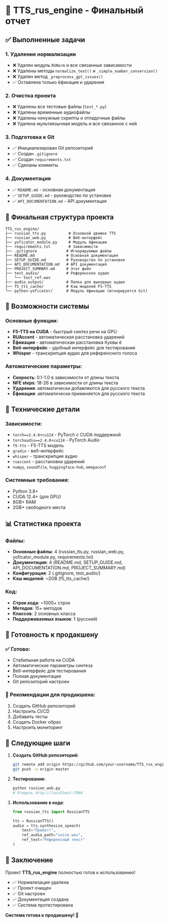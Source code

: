# 🎉 TTS_rus_engine - Финальный отчет

## ✅ Выполненные задачи

### 1. Удаление нормализации
- ❌ Удален модуль `RUNorm` и все связанные зависимости
- ❌ Удалены методы `normalize_text()` и `_simple_number_conversion()`
- ❌ Удален метод `_preprocess_gpt_issues()`
- ✅ Оставлена только ёфикация и ударения

### 2. Очистка проекта
- ❌ Удалены все тестовые файлы (`test_*.py`)
- ❌ Удалены временные аудиофайлы
- ❌ Удалены ненужные скрипты и отладочные файлы
- ❌ Удалена мультиязычная модель и все связанное с ней

### 3. Подготовка к Git
- ✅ Инициализирован Git репозиторий
- ✅ Создан `.gitignore`
- ✅ Создан `requirements.txt`
- ✅ Сделаны коммиты

### 4. Документация
- ✅ `README.md` - основная документация
- ✅ `SETUP_GUIDE.md` - руководство по установке
- ✅ `API_DOCUMENTATION.md` - API документация

## 📁 Финальная структура проекта

```
TTS_rus_engine/
├── russian_tts.py          # Основной движок TTS
├── russian_web.py          # Веб-интерфейс
├── yoficator_module.py     # Модуль ёфикации
├── requirements.txt        # Зависимости
├── .gitignore             # Игнорируемые файлы
├── README.md              # Основная документация
├── SETUP_GUIDE.md         # Руководство по установке
├── API_DOCUMENTATION.md   # API документация
├── PROJECT_SUMMARY.md     # Этот файл
├── test_audio/            # Референсное аудио
│   └── test_ref.wav
├── audio_output/          # Папка для выходных аудио
├── f5_tts_cache/          # Кэш моделей F5-TTS
└── python-yoficator/      # Модуль ёфикации (игнорируется Git)
```

## 🚀 Возможности системы

### Основные функции:
- **F5-TTS на CUDA** - быстрый синтез речи на GPU
- **RUAccent** - автоматическая расстановка ударений
- **Ёфикация** - автоматическая расстановка буквы ё
- **Веб-интерфейс** - удобный интерфейс для тестирования
- **Whisper** - транскрипция аудио для референсного голоса

### Автоматические параметры:
- **Скорость**: 0.1-1.0 в зависимости от длины текста
- **NFE steps**: 18-26 в зависимости от длины текста
- **Ударения**: автоматически добавляются для русского текста
- **Ёфикация**: автоматически применяется для русского текста

## 🔧 Технические детали

### Зависимости:
- `torch==2.4.0+cu124` - PyTorch с CUDA поддержкой
- `torchaudio==2.4.0+cu124` - PyTorch Audio
- `f5-tts` - F5-TTS модель
- `gradio` - веб-интерфейс
- `whisper` - транскрипция аудио
- `ruaccent` - расстановка ударений
- `numpy`, `soundfile`, `huggingface-hub`, `omegaconf`

### Системные требования:
- Python 3.8+
- CUDA 12.4+ (для GPU)
- 8GB+ RAM
- 2GB+ свободного места

## 📊 Статистика проекта

### Файлы:
- **Основные файлы**: 4 (russian_tts.py, russian_web.py, yoficator_module.py, requirements.txt)
- **Документация**: 4 (README.md, SETUP_GUIDE.md, API_DOCUMENTATION.md, PROJECT_SUMMARY.md)
- **Конфигурация**: 2 (.gitignore, test_audio/)
- **Кэш моделей**: ~2GB (f5_tts_cache/)

### Код:
- **Строк кода**: ~1000+ строк
- **Методов**: 15+ методов
- **Классов**: 2 основных класса
- **Поддерживаемых языков**: 1 (русский)

## 🎯 Готовность к продакшену

### ✅ Готово:
- Стабильная работа на CUDA
- Автоматические параметры синтеза
- Веб-интерфейс для тестирования
- Полная документация
- Git репозиторий настроен

### 🔄 Рекомендации для продакшена:
1. Создать GitHub репозиторий
2. Настроить CI/CD
3. Добавить тесты
4. Создать Docker образ
5. Настроить мониторинг

## 🚀 Следующие шаги

1. **Создать GitHub репозиторий**:
   ```bash
   git remote add origin https://github.com/your-username/TTS_rus_engine.git
   git push -u origin master
   ```

2. **Тестирование**:
   ```bash
   python russian_web.py
   # Открыть http://localhost:7864
   ```

3. **Использование в коде**:
   ```python
   from russian_tts import RussianTTS
   
   tts = RussianTTS()
   audio = tts.synthesize_speech(
       text="Привет!",
       ref_audio_path="voice.wav",
       ref_text="Референсный текст"
   )
   ```

## 🎉 Заключение

Проект **TTS_rus_engine** полностью готов к использованию! 

- ✅ Нормализация удалена
- ✅ Проект очищен
- ✅ Git настроен
- ✅ Документация создана
- ✅ Система протестирована

**Система готова к продакшену! 🚀**
